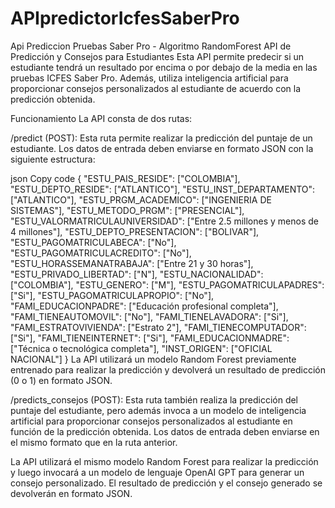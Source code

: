 # APIpredictorIcfesSaberPro
Api Prediccion Pruebas Saber Pro - Algoritmo RandomForest
API de Predicción y Consejos para Estudiantes
Esta API permite predecir si un estudiante tendrá un resultado por encima o por debajo de la media en las pruebas ICFES Saber Pro. Además, utiliza inteligencia artificial para proporcionar consejos personalizados al estudiante de acuerdo con la predicción obtenida.

Funcionamiento
La API consta de dos rutas:

/predict (POST): Esta ruta permite realizar la predicción del puntaje de un estudiante. Los datos de entrada deben enviarse en formato JSON con la siguiente estructura:

json
Copy code
{
    "ESTU_PAIS_RESIDE": ["COLOMBIA"],
    "ESTU_DEPTO_RESIDE": ["ATLANTICO"],
    "ESTU_INST_DEPARTAMENTO": ["ATLANTICO"],
    "ESTU_PRGM_ACADEMICO": ["INGENIERIA DE SISTEMAS"],
    "ESTU_METODO_PRGM": ["PRESENCIAL"],
    "ESTU_VALORMATRICULAUNIVERSIDAD": ["Entre 2.5 millones y menos de 4 millones"],
    "ESTU_DEPTO_PRESENTACION": ["BOLIVAR"],
    "ESTU_PAGOMATRICULABECA": ["No"],
    "ESTU_PAGOMATRICULACREDITO": ["No"],
    "ESTU_HORASSEMANATRABAJA": ["Entre 21 y 30 horas"],
    "ESTU_PRIVADO_LIBERTAD": ["N"],
    "ESTU_NACIONALIDAD": ["COLOMBIA"],
    "ESTU_GENERO": ["M"],
    "ESTU_PAGOMATRICULAPADRES": ["Si"],
    "ESTU_PAGOMATRICULAPROPIO": ["No"],
    "FAMI_EDUCACIONPADRE": ["Educación profesional completa"],
    "FAMI_TIENEAUTOMOVIL": ["No"],
    "FAMI_TIENELAVADORA": ["Si"],
    "FAMI_ESTRATOVIVIENDA": ["Estrato 2"],
    "FAMI_TIENECOMPUTADOR": ["Si"],
    "FAMI_TIENEINTERNET": ["Si"],
    "FAMI_EDUCACIONMADRE": ["Técnica o tecnológica completa"],
    "INST_ORIGEN": ["OFICIAL NACIONAL"]
}
La API utilizará un modelo Random Forest previamente entrenado para realizar la predicción y devolverá un resultado de predicción (0 o 1) en formato JSON.

/predicts_consejos (POST): Esta ruta también realiza la predicción del puntaje del estudiante, pero además invoca a un modelo de inteligencia artificial para proporcionar consejos personalizados al estudiante en función de la predicción obtenida. Los datos de entrada deben enviarse en el mismo formato que en la ruta anterior.

La API utilizará el mismo modelo Random Forest para realizar la predicción y luego invocará a un modelo de lenguaje OpenAI GPT para generar un consejo personalizado. El resultado de predicción y el consejo generado se devolverán en formato JSON.
